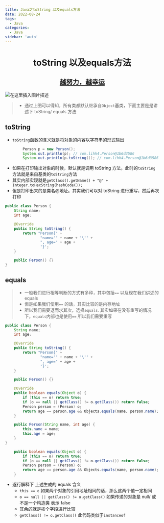 ```yaml
---
title: Java之toString 以及equals方法
date: 2022-08-24
tags:
  - Java
categories:
  - Java
sidebar: 'auto'
---
```


<div align = "center"><h1>toString 以及equals方法</h1></div>
<div align = "center"><h2><u>越努力，越幸运</u></h2></div>

![在这里插入图片描述](https://img-blog.csdnimg.cn/93a58d5bb6c1490a827844955a0f13ed.png#pic_center)

> - 通过上图可以得知，所有类都默认继承自`Object`基类，下面主要是是讲述下 toString/ equals 方法

## toString

- `toString`函数的含义就是将对象的内容以字符串的形式输出

```Java
        Person p = new Person();
        System.out.println(p); // com.lihh4.Person@1b6d3586
        System.out.println(p.toString()); // com.lihh4.Person@1b6d3586
```

- 如果在打印输出对象的时候，默认就是调用 toString 方法。此时的`toString`方法就是来自基类的`toString`方法
- 其实内部实现就是`getClass().getName() + "@" + Integer.toHexString(hashCode());`
- 但是打印出来的是类名@地址。其实我们可以对 toString 进行重写，然后再次打印

```Java
public class Person {
    String name;
    int age;

    @Override
    public String toString() {
        return "Person{" +
                "name='" + name + '\'' +
                ", age=" + age +
                '}';
    }

    public Person() {}
}
```

## equals

> - 一般我们进行相等判断的方式有多种，其中包括`==` 以及现在我们讲述的 equals
> - 但是如果我们使用`==` 的话，其实比较的是内存地址
> - 所以我们需要退而求其次，选择`equals`. 其实如果在没有重写的情况下，`equals`内部也是使用`==` 所以我们需要重写

```Java
public class Person {
    String name;
    int age;

    @Override
    public String toString() {
        return "Person{" +
                "name='" + name + '\'' +
                ", age=" + age +
                '}';
    }

    public Person() {}

    @Override
    public boolean equals(Object o) {
        if (this == o) return true;
        if (o == null || getClass() != o.getClass()) return false;
        Person person = (Person) o;
        return age == person.age && Objects.equals(name, person.name);
    }

    public Person(String name, int age) {
        this.name = name;
        this.age = age;
    }
}
```

```Java
    public boolean equals(Object o) {
        if (this == o) return true;
        if (o == null || getClass() != o.getClass()) return false;
        Person person = (Person) o;
        return age == person.age && Objects.equals(name, person.name);
    }
```

- 逐行解释下 上述生成的 equals 含义
  - `this == o` 如果两个对象的引用地址相同的话，那么这两个值一定相同
  - `o == null || getClass() != o.getClass()` 如果传递的对象是 null/ 或 不是一个构造类 表示 false
  - 其余的就是挨个字段进行比较
  - `getClass() != o.getClass()` 此代码类似于`instanceof`
